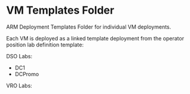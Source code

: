 # VM Templates Folder
ARM Deployment Templates Folder for individual VM deployments.

Each VM is deployed as a linked template deployment from the operator position lab definition template:

DSO Labs:
- DC1
- DCPromo

VRO Labs: